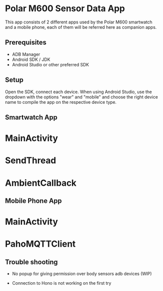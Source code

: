 # Polar M600 Sensor Data App

This app consists of 2 different apps used by the Polar M600 smartwatch and a mobile phone, each of them will be referred here as companion apps.

## Prerequisites
* ADB Manager
* Android SDK / JDK
* Android Studio or other preferred SDK

## Setup

Open the SDK, connect each device. When using Android Studio, use the dropdown with the options "wear" and "mobile" and choose the right device name to compile the app on the respective device type.

## Smartwatch App

# MainActivity

# SendThread

# AmbientCallback


## Mobile Phone App

# MainActivity

# PahoMQTTClient

## Trouble shooting

* No popup for giving permission over body sensors
adb devices (WIP) 

* Connection to Hono is not working on the first try
